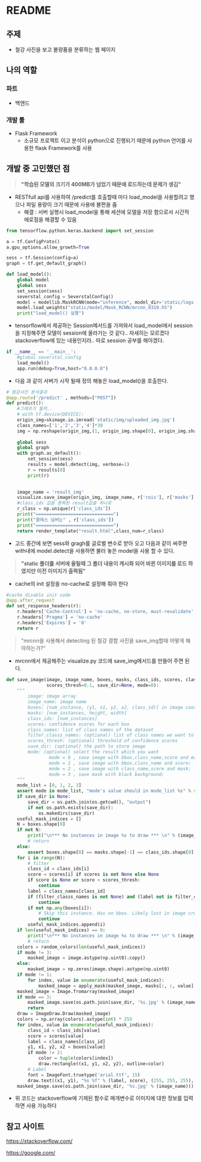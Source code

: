 # README

## 주제

- 철강 사진을 보고 불량품을 분류하는 웹 페이지

## 나의 역할

### 파트

- 백엔드

### 개발 툴

- Flask Framework
  - 소규모 프로젝트 이고 분석이 python으로 진행되기 때문에 python 언어를 사용한 flask Framework를 사용

## 개발 중 고민했던 점

>**"학습된 모델의 크기가 400MB가 넘었기 때문에 로드하는데 문제가 생김"**

- RESTfull api를 사용하여 /predict를 호출할때 마다 load_model을 사용할려고 했으나 파일 용량이 크기 때문에 사용에 불편을 줌
  - 해결 : 서버 실행시 load_model을 통해 세션에 모델을 저장 함으로서 시간적 에로점을 해결할 수 있음

```python
from tensorflow.python.keras.backend import set_session

a = tf.ConfigProto()
a.gpu_options.allow_growth=True

sess = tf.Session(config=a)
graph = tf.get_default_graph()

def load_model():
    global model
    global sess
    set_session(sess)
    severstal_config = SeverstalConfig()
    model = modellib.MaskRCNN(mode="inference", model_dir='static/logs', config=severstal_config)
    model.load_weights("static/model/Mask_RCNN/mrcnn_0319.h5")
    print("load_model() 실행")
```

- tensorflow에서 제공하는 Session메서드를 가져와서 load_model에서 session을 지정해주면 모델이 session에 올라가는 것 같다.. 자세히는 모르겠다 stackoverflow에 있는 내용인지라.. 따로 session 공부를 해야겠다.

```python
if __name__ == '__main__':
    #global severstal_config
    load_model()
    app.run(debug=True,host="0.0.0.0")
```

- 다음 과 같이 서버가 시작 될때 정의 해놓은 load_model()을 호출한다.

```python
# 철강사진 분석결과
@app.route('/predict' , methods=["POST"])
def predict():
    #그래프가 뭘까..
    # with tf.device(DEVICE):
    origin_img=skimage.io.imread('static/img/uploaded_img.jpg')
    class_names=['1','2','3','4']*30
    img = np.reshape(origin_img,(1, origin_img.shape[0], origin_img.shape[1], 3) )
    
    global sess
    global graph
    with graph.as_default():
        set_session(sess)
        results = model.detect(img, verbose=1)
        r = results[0]
        print(r)

    
    image_name = 'result_img'
    visualize.save_image(origin_img, image_name, r['rois'], r['masks'], r['class_ids'], r['scores'], class_names, mode=0)
    #class_ids 값을 중복된 result값을 하나로
    r_class = np.unique(r['class_ids'])
    print("=============================")
    print("클레스 넘버는" , r['class_ids'])
    print("=============================")
    return render_template("result.html",class_num=r_class)
```

- 고드 중간에 보면 sess와 gragh를 글로벌 변수로 받아 오고 다음과 같이 써주면 with내에 model.detect을 사용하면 불러 놓은 model을 사용 할 수 있다.

>**"static 폴더를 서버에 올릴때 그 폴더 내용이 캐시화 되어 바뀐 이미지를 로드 하였지만 이전 이미지가 출력됨"**

- cache의 init 설정을 no-cache로 설정해 줘야 한다

```python
#cache disable init code
@app.after_request
def set_response_headers(r):
    r.headers['Cache-Control'] = 'no-cache, no-store, must-revalidate'
    r.headers['Pragma'] = 'no-cache'
    r.headers['Expires'] = '0'
    return r
```

> "mrcnn을 사용해서 detecting 된 철강 결함 사진을 save_img할때 어떻게 해야하는가?"

- mrcnn에서 제공해주는 visualize.py 코드에 save_img메서드를 만들어 주면 된다.

```python
def save_image(image, image_name, boxes, masks, class_ids, scores, class_names, filter_classs_names=None,
               scores_thresh=0.1, save_dir=None, mode=0):
    """
        image: image array
        image_name: image name
        boxes: [num_instance, (y1, x1, y2, x2, class_id)] in image coordinates.
        masks: [num_instances, height, width]
        class_ids: [num_instances]
        scores: confidence scores for each box
        class_names: list of class names of the dataset
        filter_classs_names: (optional) list of class names we want to draw
        scores_thresh: (optional) threshold of confidence scores
        save_dir: (optional) the path to store image
        mode: (optional) select the result which you want
                mode = 0 , save image with bbox,class_name,score and mask;
                mode = 1 , save image with bbox,class_name and score;
                mode = 2 , save image with class_name,score and mask;
                mode = 3 , save mask with black background;
    """
    mode_list = [0, 1, 2, 3]
    assert mode in mode_list, "mode's value should in mode_list %s" % str(mode_list)
    if save_dir is None:
        save_dir = os.path.join(os.getcwd(), "output")
        if not os.path.exists(save_dir):
            os.makedirs(save_dir)
    useful_mask_indices = []
    N = boxes.shape[0]
    if not N:
        print("\n*** No instances in image %s to draw *** \n" % (image_name))
        # return 
    else:
        assert boxes.shape[0] == masks.shape[-1] == class_ids.shape[0]
    for i in range(N):
        # filter
        class_id = class_ids[i]
        score = scores[i] if scores is not None else None
        if score is None or score < scores_thresh:
            continue
        label = class_names[class_id]
        if (filter_classs_names is not None) and (label not in filter_classs_names):
            continue
        if not np.any(boxes[i]):
            # Skip this instance. Has no bbox. Likely lost in image cropping.
            continue
        useful_mask_indices.append(i)
    if len(useful_mask_indices) == 0:
        print("\n*** No instances in image %s to draw *** \n" % (image_name))
        # return 
    colors = random_colors(len(useful_mask_indices))
    if mode != 3:
        masked_image = image.astype(np.uint8).copy()
    else:
        masked_image = np.zeros(image.shape).astype(np.uint8)
    if mode != 1:
        for index, value in enumerate(useful_mask_indices):
            masked_image = apply_mask(masked_image, masks[:, :, value], colors[index])
    masked_image = Image.fromarray(masked_image)
    if mode == 3:
        masked_image.save(os.path.join(save_dir, '%s.jpg' % (image_name)))
        return
    draw = ImageDraw.Draw(masked_image)
    colors = np.array(colors).astype(int) * 255
    for index, value in enumerate(useful_mask_indices):
        class_id = class_ids[value]
        score = scores[value]
        label = class_names[class_id]
        y1, x1, y2, x2 = boxes[value]
        if mode != 2:
            color = tuple(colors[index])
            draw.rectangle((x1, y1, x2, y2), outline=color)
        # Label
        font = ImageFont.truetype('arial.ttf', 15)
        draw.text((x1, y1), "%s %f" % (label, score), (255, 255, 255), font)
    masked_image.save(os.path.join(save_dir, '%s.jpg' % (image_name)))
```

- 위 코드는 stackoverflow에 기제된 함수로 매개변수로 이미지에 대한 정보를 입력하면 사용 가능하다

## 참고 사이트

https://stackoverflow.com/

https://google.com/

